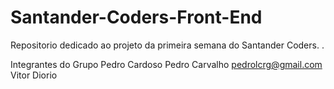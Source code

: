 # Santander-Coders-Front-End
Repositorio dedicado ao projeto da primeira semana do Santander Coders.
.

Integrantes do Grupo
Pedro Cardoso
Pedro Carvalho  pedrolcrg@gmail.com
Vitor Diorio